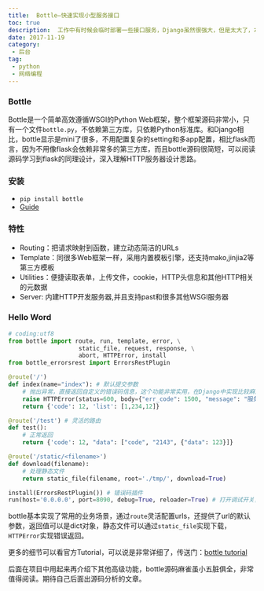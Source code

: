```yaml
---
title:  Bottle—快速实现小型服务接口
toc: true
description:  工作中有时候会临时部署一些接口服务，Django虽然很强大，但是太大了，本身也不需要多app，flask虽然有不少轮子，但是很多东西还要第三方库，最后发现bottle麻雀虽小五脏俱全，不仅小（只有一个文件），而且像错误码、路由等都包含了，比较适合快速实现小型服务接口。
date: 2017-11-19
category: 
 - 后台
tag:
 - python
 - 网络编程
---
```


### Bottle

Bottle是一个简单高效遵循WSGI的Python Web框架，整个框架源码非常小，只有一个文件`bottle.py`，不依赖第三方库，只依赖Python标准库。和Django相比，bottle显示是mini了很多，不用配置复杂的setting和多app配置，相比flask而言，因为不用像flask会依赖非常多的第三方库，而且bottle源码很简短，可以阅读源码学习到flask的同理设计，深入理解HTTP服务器设计思路。

### 安装

- `pip install bottle`
- [Guide](https://bottlepy.org/docs/dev/)

### 特性

- Routing：把请求映射到函数，建立动态简洁的URLs
- Template：同很多Web框架一样，采用内置模板引擎，还支持mako,jinjia2等第三方模板
- Utilities：便捷读取表单，上传文件，cookie，HTTP头信息和其他HTTP相关的元数据
- Server: 内建HTTP开发服务器,并且支持past和很多其他WSGI服务器

### Hello Word

```python
# coding:utf8
from bottle import route, run, template, error, \
                    static_file, request, response, \
                    abort, HTTPError, install
from bottle_errorsrest import ErrorsRestPlugin

@route('/')
def index(name="index"): # 默认提交参数
    # 抛出异常，直接返回自定义的错误码信息，这个功能非常实用，在Django中实现比较麻烦，需要在抽到中间件，bottle只需要返回HTTPError
    raise HTTPError(status=600, body={"err_code": 1500, "message": "服务端抽了"})
    return {'code': 12, 'list': [1,234,12]}

@route('/test') # 灵活的路由
def test():
    # 正常返回
    return {'code': 12, "data": ["code", "2143", {"data": 123}]}

@route('/static/<filename>')
def download(filename):
    # 处理静态文件
    return static_file(filename, root='./tmp/', download=True)

install(ErrorsRestPlugin()) # 错误码插件
run(host='0.0.0.0', port=8090, debug=True, reloader=True) # 打开调试开关，并且打开自动diff-reload
```

bottle基本实现了常用的业务场景，通过`route`灵活配置urls，还提供了url的默认参数，返回值可以是dict对象，静态文件可以通过`static_file`实现下载，`HTTPError`实现错误返回。

更多的细节可以看官方Tutorial，可以说是非常详细了，传送门：[bottle tutorial](https://bottlepy.org/docs/dev/index.html)

后面在项目中用起来再介绍下其他高级功能，bottle源码麻雀虽小五脏俱全，非常值得阅读。期待自己后面出源码分析的文章。
